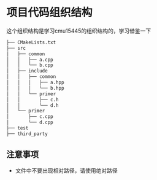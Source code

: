 # 项目代码组织结构

这个组织结构是学习cmu15445的组织结构的，学习借鉴一下

```txt
├── CMakeLists.txt
├── src
│   ├── common
│   │   ├── a.cpp
│   │   └── b.cpp
│   ├── include
│   │   ├── common
│   │   │   ├── a.hpp
│   │   │   └── b.hpp
│   │   └── primer
│   │       ├── c.h
│   │       └── d.h
│   └── primer
│       ├── c.cpp
│       └── d.cpp
├── test
├── third_party
```

## 注意事项

- 文件中不要出现相对路径，请使用绝对路径
